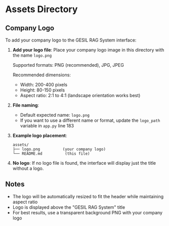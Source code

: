 # Assets Directory

## Company Logo

To add your company logo to the GESIL RAG System interface:

1. **Add your logo file**: Place your company logo image in this directory with the name `logo.png`
   
   Supported formats: PNG (recommended), JPG, JPEG
   
   Recommended dimensions: 
   - Width: 200-400 pixels
   - Height: 80-150 pixels
   - Aspect ratio: 2:1 to 4:1 (landscape orientation works best)

2. **File naming**: 
   - Default expected name: `logo.png`
   - If you want to use a different name or format, update the `logo_path` variable in `app.py` line 183

3. **Example logo placement**:
   ```
   assets/
   ├── logo.png          (your company logo)
   └── README.md          (this file)
   ```

4. **No logo**: If no logo file is found, the interface will display just the title without a logo.

## Notes

- The logo will be automatically resized to fit the header while maintaining aspect ratio
- Logo is displayed above the "GESIL RAG System" title
- For best results, use a transparent background PNG with your company logo
